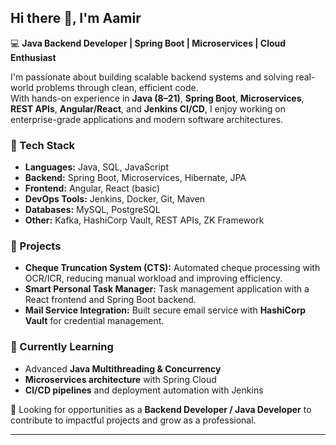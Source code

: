 ## Hi there 👋, I'm Aamir

💻 **Java Backend Developer | Spring Boot | Microservices | Cloud Enthusiast**

I'm passionate about building scalable backend systems and solving real-world problems through clean, efficient code.  
With hands-on experience in **Java (8–21)**, **Spring Boot**, **Microservices**, **REST APIs**, **Angular/React**, and **Jenkins CI/CD**, I enjoy working on enterprise-grade applications and modern software architectures.  

### 🔹 Tech Stack
- **Languages:** Java, SQL, JavaScript  
- **Backend:** Spring Boot, Microservices, Hibernate, JPA  
- **Frontend:** Angular, React (basic)  
- **DevOps Tools:** Jenkins, Docker, Git, Maven  
- **Databases:** MySQL, PostgreSQL  
- **Other:** Kafka, HashiCorp Vault, REST APIs, ZK Framework  

### 🔹 Projects
- **Cheque Truncation System (CTS):** Automated cheque processing with OCR/ICR, reducing manual workload and improving efficiency.  
- **Smart Personal Task Manager:** Task management application with a React frontend and Spring Boot backend.  
- **Mail Service Integration:** Built secure email service with **HashiCorp Vault** for credential management.  

### 🔹 Currently Learning
- Advanced **Java Multithreading & Concurrency**  
- **Microservices architecture** with Spring Cloud  
- **CI/CD pipelines** and deployment automation with Jenkins  

📌 Looking for opportunities as a **Backend Developer / Java Developer** to contribute to impactful projects and grow as a professional.  

---
